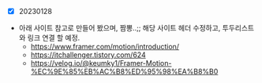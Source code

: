 - [x] 20230128

* 아래 사이트 참고로 만들어 봤으며, 짬뽕..;; 해당 사이트 헤더 수정하고, 투두리스트와 링크 연결 할 예정.
  * https://www.framer.com/motion/introduction/
  * https://itchallenger.tistory.com/624
  * https://velog.io/@keumky1/Framer-Motion-%EC%9E%85%EB%AC%B8%ED%95%98%EA%B8%B0

